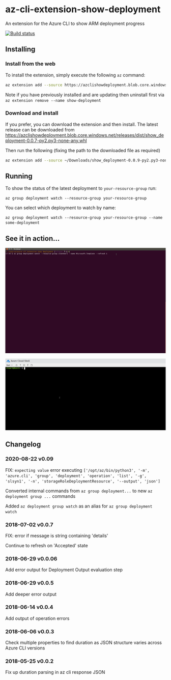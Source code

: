 # az-cli-extension-show-deployment
An extension for the Azure CLI to show ARM deployment progress

[![Build status](https://ci.appveyor.com/api/projects/status/k44c1ciuqrb6v34i/branch/release?svg=true)](https://ci.appveyor.com/project/stuartleeks/az-cli-extension-show-deployment/branch/release)



## Installing

### Install from the web

To install the extension, simply execute the following `az` command:

```bash
az extension add --source https://azclishowdeployment.blob.core.windows.net/releases/dist/show_deployment-0.0.9-py2.py3-none-any.whl
```

Note if you have previously installed and are updating then uninstall first via `az extension remove --name show-deployment`


### Download and install
If you prefer, you can download the extension and then install. The latest release can be downloaded from https://azclishowdeployment.blob.core.windows.net/releases/dist/show_deployment-0.0.7-py2.py3-none-any.whl

Then run the following (fixing the path to the downloaded file as required)

```bash
az extension add --source ~/Downloads/show_deployment-0.0.9-py2.py3-none-any.whl 
```

## Running

To show the status of the latest deployment to `your-resource-group` run:

```
az group deployment watch --resource-group your-resource-group
```

You can select which deployment to watch by name:

```
az group deployment watch --resource-group your-resource-group --name some-deployment
```

## See it in action...

![extension in action](docs/az-group-deployment-watch-2.gif)


![extension in action in Cloud Shell](docs/az-group-deployment-watch-3.gif)


## Changelog

### 2020-08-22 v0.09

FIX: `expecting value` error executing `['/opt/az/bin/python3', '-m', 'azure.cli', 'group', 'deployment', 'operation', 'list', '-g', 'slsyn1', '-n', 'storageRoleDeploymentResource', '--output', 'json']`

Converted internal commands from `az group deployment...` to new `az deployment group ...` commands

Added `az deployment group watch` as an alias for `az group deployment watch`

### 2018-07-02 v0.0.7

FIX: error if message is string containing 'details' 

Continue to refresh on 'Accepted' state 

### 2018-06-29 v0.0.06

Add error output for Deployment Output evaluation step

### 2018-06-29 v0.0.5

Add deeper error output

### 2018-06-14 v0.0.4

Add output of operation errors

### 2018-06-06 v0.0.3

Check multiple properties to find duration as JSON structure varies across Azure CLI versions

### 2018-05-25 v0.0.2

Fix up duration parsing in az cli response JSON